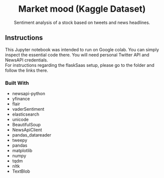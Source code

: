 <h1 align="center"> Market mood (Kaggle Dataset)</h1>
<p align="center">
Sentiment analysis of a stock based on tweets and news headlines.
</p>

## Instructions
This Jupyter notebook was intended to run on Google colab. You can simply inspect the essential code there.
You will need personal Twitter API and NewsAPI credentials.<br/>
For instructions regarding the flaskSaas setup, please go to the folder and follow the links there.

### Built With
- newsapi-python <br/>
- yfinance <br/>
- flair <br/>
- vaderSentiment <br/>
- elasticsearch <br/>
- unicode <br/>
- BeautifulSoup <br/>
- NewsApiClient <br/>
- pandas_datareader <br/>
- tweepy <br/>
- pandas <br/>
- matplotlib <br/>
- numpy <br/>
- tqdm <br/>
- nltk <br/>
- TextBlob <br/>
